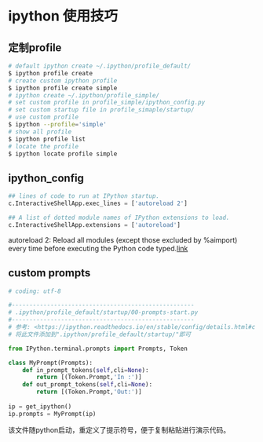 # ipython 使用技巧

## 定制profile

```bash
# default ipython create ~/.ipython/profile_default/
$ ipython profile create
# create custom ipython profile
$ ipython profile create simple
# ipython create ~/.ipython/profile_simple/
# set custom profile in profile_simple/ipython_config.py
# set custom startup file in profile_simaple/startup/
# use custom profile
$ ipython --profile='simple'
# show all profile 
$ ipython profile list
# locate the profile
$ ipython locate profile simple
```

## ipython_config


```python
## lines of code to run at IPython startup.
c.InteractiveShellApp.exec_lines = ['autoreload 2']

## A list of dotted module names of IPython extensions to load.
c.InteractiveShellApp.extensions = ['autoreload']

```

autoreload 2: Reload all modules (except those excluded by %aimport) every time before executing the Python code typed.[link](https://ipython.readthedocs.io/en/stable/config/extensions/autoreload.html?highlight=autoreload%202)

## custom prompts

```python
# coding: utf-8

#----------------------------------------------------
# .ipython/profile_default/startup/00-prompts-start.py
#----------------------------------------------------
# 参考: <https://ipython.readthedocs.io/en/stable/config/details.html#custom-prompts>
# 将此文件添加到".ipython/profile_default/startup/"即可

from IPython.terminal.prompts import Prompts, Token

class MyPrompt(Prompts):
    def in_prompt_tokens(self,cli=None):
        return [(Token.Prompt,'In :')]
    def out_prompt_tokens(self,cli=None):
        return [(Token.Prompt,'Out:')]
    
ip = get_ipython()
ip.prompts = MyPrompt(ip)
```

该文件随python启动，重定义了提示符号，便于复制粘贴进行演示代码。
